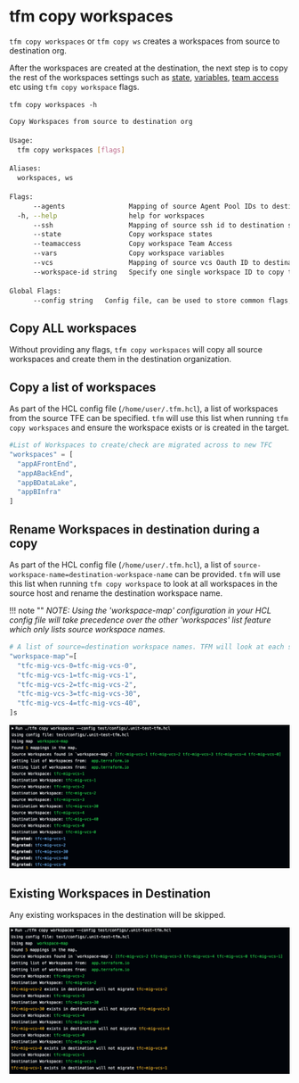 # tfm copy workspaces

`tfm copy workspaces` or `tfm copy ws` creates a workspaces from source to destination org.

After the workspaces are created at the destination, the next step is to copy the rest of the workspaces settings such as [state](copy_workspace_state.md), [variables](copy_workspace_variables.md), [team access](copy_workspace_teamaccess.md) etc using `tfm copy workspace` flags.  


`tfm copy workspaces -h`

```bash
Copy Workspaces from source to destination org

Usage:
  tfm copy workspaces [flags]

Aliases:
  workspaces, ws

Flags:
      --agents                Mapping of source Agent Pool IDs to destination Agent Pool IDs in config file
  -h, --help                  help for workspaces
      --ssh                   Mapping of source ssh id to destination ssh id in config file
      --state                 Copy workspace states
      --teamaccess            Copy workspace Team Access
      --vars                  Copy workspace variables
      --vcs                   Mapping of source vcs Oauth ID to destination vcs Oath in config file
      --workspace-id string   Specify one single workspace ID to copy to destination

Global Flags:
      --config string   Config file, can be used to store common flags, (default is ./.tfm.hcl).
```



## Copy ALL workspaces

Without providing any flags, `tfm copy workspaces` will copy all source workspaces and create them in the destination organization.



## Copy a list of workspaces

As part of the HCL config file (`/home/user/.tfm.hcl`), a list of workspaces from the source TFE can be specified. `tfm` will use this list when running `tfm copy workspaces` and ensure the workspace exists or is created in the target.

``` terraform
#List of Workspaces to create/check are migrated across to new TFC
"workspaces" = [
  "appAFrontEnd",
  "appABackEnd",
  "appBDataLake",
  "appBInfra"
]

```

## Rename Workspaces in destination during a copy

As part of the HCL config file (`/home/user/.tfm.hcl`), a list of `source-workspace-name=destination-workspace-name` can be provided. `tfm` will use this list when running `tfm copy workspace` to look at all workspaces in the source host and rename the destination workspace name. 


!!! note ""
    *NOTE: Using the 'workspace-map' configuration in your HCL config file will take precedence over the other 'workspaces' list feature which only lists source workspace names.*

```terraform
# A list of source=destination workspace names. TFM will look at each source workspace and recreate the workspace with the specified destination name.
"workspace-map"=[
  "tfc-mig-vcs-0=tfc-mig-vcs-0",
  "tfc-mig-vcs-1=tfc-mig-vcs-1",
  "tfc-mig-vcs-2=tfc-mig-vcs-2",
  "tfc-mig-vcs-3=tfc-mig-vcs-30",
  "tfc-mig-vcs-4=tfc-mig-vcs-40",
]s
```

![copy_ws](../images/copy_ws.png)



## Existing Workspaces in Destination

Any existing workspaces in the destination will be skipped.

![copy_ws_exist](../images/copy_ws_exists.png)
